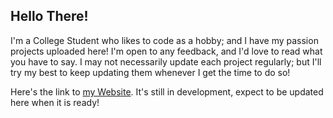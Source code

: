 ## Hello There!

<!--
**LightDrifter/Lightdrifter** is a ✨ _special_ ✨ repository because its `README.md` (this file) appears on your GitHub profile.

Here are some ideas to get you started:

- 🔭 I’m currently working on ...
- 🌱 I’m currently learning ...
- 👯 I’m looking to collaborate on ...
- 🤔 I’m looking for help with ...
- 💬 Ask me about ...
- 📫 How to reach me: ...
- 😄 Pronouns: ...
- ⚡ Fun fact: ...
-->

I'm a College Student who likes to code as a hobby; and I have my passion projects uploaded here! I'm open to any feedback, and I'd love to read what you have to say. I may not necessarily update each project regularly; but I'll try my best to keep updating them whenever I get the time to do so!

Here's the link to [my Website](Lightdrifter.github.io). It's still in development, expect to be updated here when it is ready!
